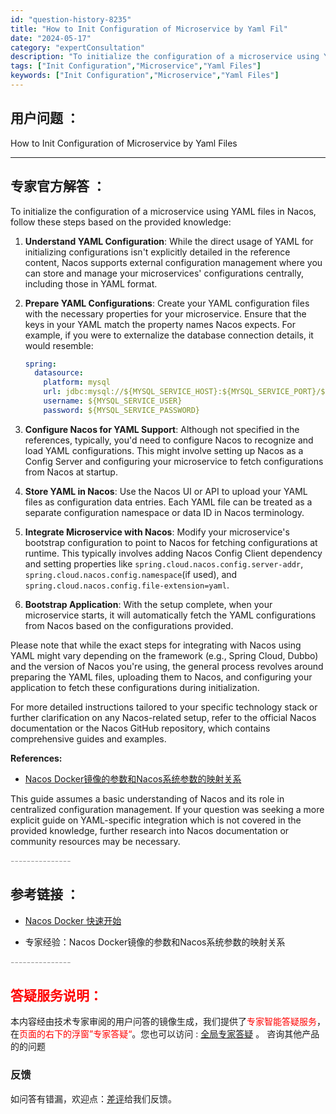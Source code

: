```yaml
---
id: "question-history-8235"
title: "How to Init Configuration of Microservice by Yaml Fil"
date: "2024-05-17"
category: "expertConsultation"
description: "To initialize the configuration of a microservice using YAML files in Nacos, follow these steps based on the provided knowledge:1. **Understand YAML C"
tags: ["Init Configuration","Microservice","Yaml Files"]
keywords: ["Init Configuration","Microservice","Yaml Files"]
---
```


## 用户问题 ： 
 How to Init Configuration of Microservice by Yaml Files  

---------------
## 专家官方解答 ：

To initialize the configuration of a microservice using YAML files in Nacos, follow these steps based on the provided knowledge:

1. **Understand YAML Configuration**: While the direct usage of YAML for initializing configurations isn't explicitly detailed in the reference content, Nacos supports external configuration management where you can store and manage your microservices' configurations centrally, including those in YAML format.

2. **Prepare YAML Configurations**: Create your YAML configuration files with the necessary properties for your microservice. Ensure that the keys in your YAML match the property names Nacos expects. For example, if you were to externalize the database connection details, it would resemble:
   ```yaml
   spring:
     datasource:
       platform: mysql
       url: jdbc:mysql://${MYSQL_SERVICE_HOST}:${MYSQL_SERVICE_PORT}/${MYSQL_SERVICE_DB_NAME}?${MYSQL_SERVICE_DB_PARAM}
       username: ${MYSQL_SERVICE_USER}
       password: ${MYSQL_SERVICE_PASSWORD}
   ```

3. **Configure Nacos for YAML Support**: Although not specified in the references, typically, you'd need to configure Nacos to recognize and load YAML configurations. This might involve setting up Nacos as a Config Server and configuring your microservice to fetch configurations from Nacos at startup.

4. **Store YAML in Nacos**: Use the Nacos UI or API to upload your YAML files as configuration data entries. Each YAML file can be treated as a separate configuration namespace or data ID in Nacos terminology.

5. **Integrate Microservice with Nacos**: Modify your microservice's bootstrap configuration to point to Nacos for fetching configurations at runtime. This typically involves adding Nacos Config Client dependency and setting properties like `spring.cloud.nacos.config.server-addr`, `spring.cloud.nacos.config.namespace`(if used), and `spring.cloud.nacos.config.file-extension=yaml`.

6. **Bootstrap Application**: With the setup complete, when your microservice starts, it will automatically fetch the YAML configurations from Nacos based on the configurations provided.

Please note that while the exact steps for integrating with Nacos using YAML might vary depending on the framework (e.g., Spring Cloud, Dubbo) and the version of Nacos you're using, the general process revolves around preparing the YAML files, uploading them to Nacos, and configuring your application to fetch these configurations during initialization.

For more detailed instructions tailored to your specific technology stack or further clarification on any Nacos-related setup, refer to the official Nacos documentation or the Nacos GitHub repository, which contains comprehensive guides and examples.

**References:**
- [Nacos Docker镜像的参数和Nacos系统参数的映射关系](https://github.com/nacos-group/nacos-docker/blob/master/README.md)

This guide assumes a basic understanding of Nacos and its role in centralized configuration management. If your question was seeking a more explicit guide on YAML-specific integration which is not covered in the provided knowledge, further research into Nacos documentation or community resources may be necessary.


<font color="#949494">---------------</font> 


## 参考链接 ：

* [Nacos Docker 快速开始](https://nacos.io/docs/latest/quickstart/quick-start-docker)
 
 * 专家经验：Nacos Docker镜像的参数和Nacos系统参数的映射关系 


 <font color="#949494">---------------</font> 
 


## <font color="#FF0000">答疑服务说明：</font> 

本内容经由技术专家审阅的用户问答的镜像生成，我们提供了<font color="#FF0000">专家智能答疑服务</font>，在<font color="#FF0000">页面的右下的浮窗”专家答疑“</font>。您也可以访问 : [全局专家答疑](https://answer.opensource.alibaba.com/docs/intro) 。 咨询其他产品的的问题

### 反馈
如问答有错漏，欢迎点：[差评](https://ai.nacos.io/user/feedbackByEnhancerGradePOJOID?enhancerGradePOJOId=13587)给我们反馈。
